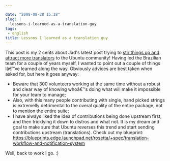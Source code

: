 ```yaml
---

date: "2008-08-28 15:18"
slug: |
  lessons-i-learned-as-a-translation-guy
tags:
 - english
title: Lessons I learned as a translation guy
---
```


This post is my 2 cents about Jad's latest post trying to [stir things
up and attract more
translators](http://syntux.net/blog/2008/08/28/boosting-the-translation-process/)
to the Ubuntu community! Having led the Brazilian team for a couple of
years myself, I wanted to point out a couple of things Iâ€™ve learned
along the way. Obviously advices are best taken when asked for, but here
it goes anyway:

-   Beware that 300 volunteers working at the same time without a robust
    and clear way of knowing whoâ€™s doing what will make it impossible
    for your team to manage;
-   Also, with this many people contributing with single, hand picked
    strings is extremelly detrimental to the overal quality of the
    entire package, not to mention the entire suite;
-   I have always liked the idea of contributions being done upstream
    first, and then tricklying it down to distros and what not. It is my
    dream and goal to make sure that Ubuntu reverses this trend and
    start sending contributions upstream (translations). Check out my
    blueprint:
    <https://blueprints.edge.launchpad.net/rosetta/+spec/translation-workflow-and-notification-system>

Well, back to work I go. :)
